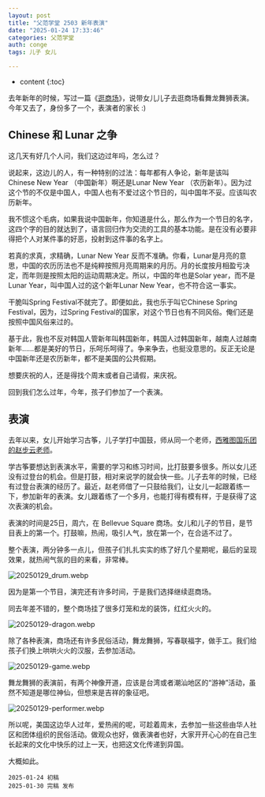 ```yaml
---
layout: post
title: "父范学堂 2503 新年表演"
date: "2025-01-24 17:33:46"
categories: 父范学堂
auth: conge
tags: 儿子 女儿 

---
```

* content
{:toc}

去年新年的时候，写过一篇《[逛商场](https://conge.livingwithfcs.org/2024/02/06/NewDaddy-son-not-lost/)》，说带女儿儿子去逛商场看舞龙舞狮表演。今年又去了，身份多了一个，表演者的家长 :)




## Chinese 和 Lunar 之争 

这几天有好几个人问，我们这边过年吗，怎么过？

说起来，这边儿的人，有一种特别的过法：每年都有人争论，新年是该叫 Chinese New Year （中国新年）啊还是Lunar New Year （农历新年）。因为过这个节的不仅是中国人，中国人也有不爱过这个节日的，叫中国年不妥。应该叫农历新年。

我不惯这个毛病，如果我说中国新年，你知道是什么，那么作为一个节日的名字，这四个字的目的就达到了，语言回归作为交流的工具的基本功能。是在没有必要非得把个人对某件事的好恶，投射到这件事的名字上。

若真的求真，求精确，Lunar New Year 反而不准确。你看，Lunar是月亮的意思，中国的农历历法也不是纯粹按照月亮周期来的月历。月的长度按月相盈亏决定，而年则是按照太阳的运动周期决定。所以，中国的年也是Solar year，而不是Lunar Year，叫中国人过的这个新年Lunar New Year，也不符合这一事实。

干脆叫Spring Festival不就完了。即便如此，我也乐于叫它Chinese Spring Festival，因为，过Spring Festival的国家，对这个节日也有不同风俗。俺们还是按照中国风俗来过的。

基于此，我也不反对韩国人管新年叫韩国新年，韩国人过韩国新年，越南人过越南新年……都是美好的节日，乐呵乐呵得了。争来争去，也挺没意思的。反正无论是中国新年还是农历新年，都不是美国的公共假期。

想要庆祝的人，还是得找个周末或者自己请假，来庆祝。

回到我们怎么过年，今年，孩子们参加了一个表演。

## 表演

去年以来，女儿开始学习古筝，儿子学打中国鼓，师从同一个老师，[西雅图国乐团的赵步云老师](https://www.chineseartsandmusic.org/staff#:~:text=ORCHESTRA%20ADVISOR-,BUYUN%20ZHAO)。

学古筝要想达到表演水平，需要的学习和练习时间，比打鼓要多很多。所以女儿还没有过登台的机会。但是打鼓，相对来说学的就会快一些。儿子去年的时候，已经有过登台表演的经历了。最近，赵老师借了一只鼓给我们，让女儿一起跟着练一下，参加新年的表演。女儿跟着练了一个多月，也能打得有模有样，于是获得了这次表演的机会。

表演的时间是25日，周六，在 Bellevue Square 商场。女儿和儿子的节目，是节目表上的第一个。打鼓嘛，热闹，吸引人气，放在第一个，在合适不过了。

整个表演，两分钟多一点儿，但孩子们扎扎实实的练了好几个星期呢，最后的呈现效果，就热闹气氛的目的来看，非常棒。

![20250129_drum.webp](https://s2.loli.net/2025/01/30/V8AkqyRzghbZD4d.webp)

因为是第一个节目，演完还有许多时间，于是我们选择继续逛商场。

同去年差不错的，整个商场挂了很多灯笼和龙的装饰，红红火火的。

![20250129-dragon.webp](https://s2.loli.net/2025/01/30/g9BCQfy56HY84ec.webp)

除了各种表演，商场还有许多民俗活动，舞龙舞狮，写春联福字，做手工。我们给孩子们换上哄哄火火的汉服，去参加活动。

![20250129-game.webp](https://s2.loli.net/2025/01/30/lQp7iHGW8Rdfe4v.webp)

舞龙舞狮的表演前，有两个神像开道，应该是台湾或者潮汕地区的“游神”活动，虽然不知道是哪位神仙，但想来是吉祥的象征吧。

![20250129-performer.webp](https://s2.loli.net/2025/01/30/GCIT4XkvmgSJR68.webp)

所以呢，美国这边华人过年，爱热闹的呢，可趁着周末，去参加一些这些由华人社区和团体组织的民俗活动。做观众也好，做表演者也好，大家开开心心的在自己生长起来的文化中快乐的过上一天，也把这文化传递到异国。

大概如此。



```
2025-01-24 初稿 
2025-01-30 完稿 发布
```
